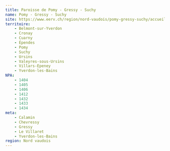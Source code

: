 ```yaml
---
title: Paroisse de Pomy - Gressy - Suchy
name: Pomy - Gressy - Suchy
site: https://www.eerv.ch/region/nord-vaudois/pomy-gressy-suchy/accueil
territoire:
    - Belmont-sur-Yverdon
    - Cronay
    - Cuarny
    - Épendes
    - Pomy
    - Suchy
    - Ursins
    - Valeyres-sous-Ursins
    - Villars-Epeney
    - Yverdon-les-Bains
NPA:
    - 1404
    - 1405
    - 1406
    - 1412
    - 1432
    - 1433
    - 1434
meta:
    - Calamin
    - Chevressy
    - Gressy
    - Le Villaret
    - Yverdon-les-Bains
region: Nord vaudois
---
```

